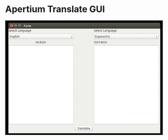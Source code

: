 # Apertium Translate GUI

![Screencast](/screencast.gif)

<!-- ## Table of Contents

* [Usage Instructions](#usage)
* [Stuff to do](#todo)

## <a name="usage"></a>Usage Instructions


## <a name="todo"></a>Todo

 -->